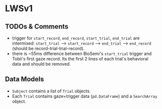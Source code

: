 # LWSv1

## TODOs & Comments
* trigger for `start_record`, `end_record`, `start_trial`, `end_trial` are intermixed: `start_trial` --> `start_record` --> `end_trial` --> `end_record` (should be record-trial-trial-record).
* there is ~55ms difference between BioSemi's `start_trial` trigger and Tobii's first gaze record. Its the first 2 lines of each trial's behavioral data and should be removed.


## Data Models
- `Subject` contains a list of `Trial` objects.
- Each `Trial` contains gaze+trigger data (`pd.DataFrame`) and a `SearchArray` object.
